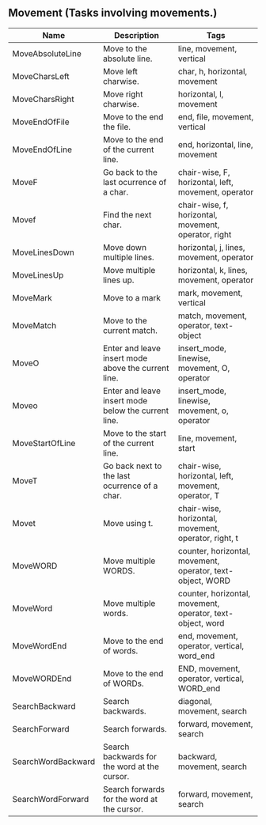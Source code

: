## Movement (Tasks involving movements.)
| Name | Description | Tags
| --- | -------- | -------- |
|MoveAbsoluteLine | Move to the absolute line. | line, movement, vertical |
|MoveCharsLeft | Move left charwise. | char, h, horizontal, movement |
|MoveCharsRight | Move right charwise. | horizontal, l, movement |
|MoveEndOfFile | Move to the end the file. | end, file, movement, vertical |
|MoveEndOfLine | Move to the end of the current line. | end, horizontal, line, movement |
|MoveF | Go back to the last ocurrence of a char. | chair-wise, F, horizontal, left, movement, operator |
|Movef | Find the next char. | chair-wise, f, horizontal, movement, operator, right |
|MoveLinesDown | Move down multiple lines. | horizontal, j, lines, movement, operator |
|MoveLinesUp | Move multiple lines up. | horizontal, k, lines, movement, operator |
|MoveMark | Move to a mark | mark, movement, vertical |
|MoveMatch | Move to the current match. | match, movement, operator, text-object |
|MoveO | Enter and leave insert mode above the current line. | insert_mode, linewise, movement, O, operator |
|Moveo | Enter and leave insert mode below the current line. | insert_mode, linewise, movement, o, operator |
|MoveStartOfLine | Move to the start of the current line. | line, movement, start |
|MoveT | Go back next to the last ocurrence of a char. | chair-wise, horizontal, left, movement, operator, T |
|Movet | Move using t. | chair-wise, horizontal, movement, operator, right, t |
|MoveWORD | Move multiple WORDS. | counter, horizontal, movement, operator, text-object, WORD |
|MoveWord | Move multiple words. | counter, horizontal, movement, operator, text-object, word |
|MoveWordEnd | Move to the end of words. | end, movement, operator, vertical, word_end |
|MoveWORDEnd | Move to the end of WORDs. | END, movement, operator, vertical, WORD_end |
|SearchBackward | Search backwards. | diagonal, movement, search |
|SearchForward | Search forwards. | forward, movement, search |
|SearchWordBackward | Search backwards for the word at the cursor. | backward, movement, search |
|SearchWordForward | Search forwards for the word at the cursor. | forward, movement, search |